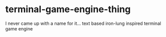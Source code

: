 # terminal-game-engine-thing
I never came up with a name for it... text based iron-lung inspired terminal game engine
